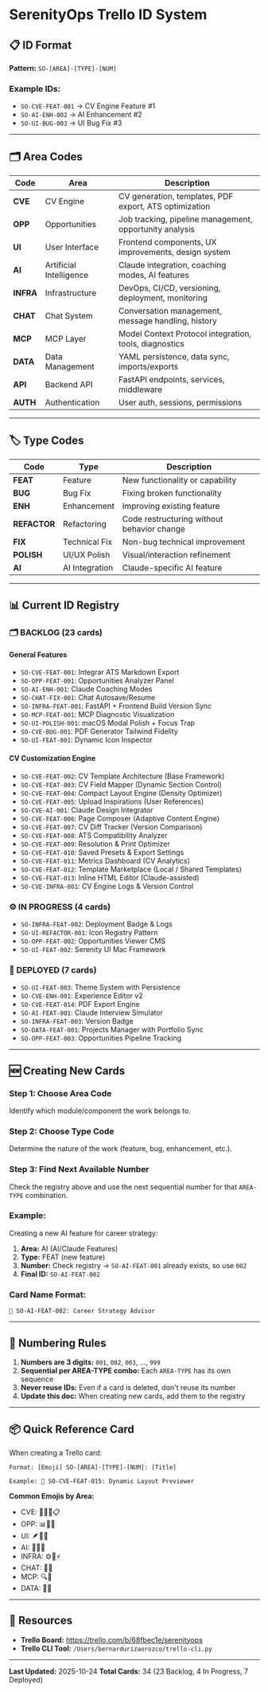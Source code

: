 # SerenityOps Trello ID System

## 📋 ID Format

**Pattern:** `SO-[AREA]-[TYPE]-[NUM]`

### Example IDs:
- `SO-CVE-FEAT-001` → CV Engine Feature #1
- `SO-AI-ENH-002` → AI Enhancement #2
- `SO-UI-BUG-003` → UI Bug Fix #3

---

## 🗂 Area Codes

| Code | Area | Description |
|------|------|-------------|
| **CVE** | CV Engine | CV generation, templates, PDF export, ATS optimization |
| **OPP** | Opportunities | Job tracking, pipeline management, opportunity analysis |
| **UI** | User Interface | Frontend components, UX improvements, design system |
| **AI** | Artificial Intelligence | Claude integration, coaching modes, AI features |
| **INFRA** | Infrastructure | DevOps, CI/CD, versioning, deployment, monitoring |
| **CHAT** | Chat System | Conversation management, message handling, history |
| **MCP** | MCP Layer | Model Context Protocol integration, tools, diagnostics |
| **DATA** | Data Management | YAML persistence, data sync, imports/exports |
| **API** | Backend API | FastAPI endpoints, services, middleware |
| **AUTH** | Authentication | User auth, sessions, permissions |

---

## 🏷 Type Codes

| Code | Type | Description |
|------|------|-------------|
| **FEAT** | Feature | New functionality or capability |
| **BUG** | Bug Fix | Fixing broken functionality |
| **ENH** | Enhancement | Improving existing feature |
| **REFACTOR** | Refactoring | Code restructuring without behavior change |
| **FIX** | Technical Fix | Non-bug technical improvement |
| **POLISH** | UI/UX Polish | Visual/interaction refinement |
| **AI** | AI Integration | Claude-specific AI feature |

---

## 📊 Current ID Registry

### 🗂 BACKLOG (23 cards)

#### General Features
- `SO-CVE-FEAT-001`: Integrar ATS Markdown Export
- `SO-OPP-FEAT-001`: Opportunities Analyzer Panel
- `SO-AI-ENH-001`: Claude Coaching Modes
- `SO-CHAT-FIX-001`: Chat Autosave/Resume
- `SO-INFRA-FEAT-001`: FastAPI + Frontend Build Version Sync
- `SO-MCP-FEAT-001`: MCP Diagnostic Visualization
- `SO-UI-POLISH-001`: macOS Modal Polish + Focus Trap
- `SO-CVE-BUG-001`: PDF Generator Tailwind Fidelity
- `SO-UI-FEAT-001`: Dynamic Icon Inspector

#### CV Customization Engine
- `SO-CVE-FEAT-002`: CV Template Architecture (Base Framework)
- `SO-CVE-FEAT-003`: CV Field Mapper (Dynamic Section Control)
- `SO-CVE-FEAT-004`: Compact Layout Engine (Density Optimizer)
- `SO-CVE-FEAT-005`: Upload Inspirations (User References)
- `SO-CVE-AI-001`: Claude Design Integrator
- `SO-CVE-FEAT-006`: Page Composer (Adaptive Content Engine)
- `SO-CVE-FEAT-007`: CV Diff Tracker (Version Comparison)
- `SO-CVE-FEAT-008`: ATS Compatibility Analyzer
- `SO-CVE-FEAT-009`: Resolution & Print Optimizer
- `SO-CVE-FEAT-010`: Saved Presets & Export Settings
- `SO-CVE-FEAT-011`: Metrics Dashboard (CV Analytics)
- `SO-CVE-FEAT-012`: Template Marketplace (Local / Shared Templates)
- `SO-CVE-FEAT-013`: Inline HTML Editor (Claude-assisted)
- `SO-CVE-INFRA-001`: CV Engine Logs & Version Control

### ⚙️ IN PROGRESS (4 cards)
- `SO-INFRA-FEAT-002`: Deployment Badge & Logs
- `SO-UI-REFACTOR-001`: Icon Registry Pattern
- `SO-OPP-FEAT-002`: Opportunities Viewer CMS
- `SO-UI-FEAT-002`: Serenity UI Mac Framework

### 🚀 DEPLOYED (7 cards)
- `SO-UI-FEAT-003`: Theme System with Persistence
- `SO-CVE-ENH-001`: Experience Editor v2
- `SO-CVE-FEAT-014`: PDF Export Engine
- `SO-AI-FEAT-001`: Claude Interview Simulator
- `SO-INFRA-FEAT-003`: Version Badge
- `SO-DATA-FEAT-001`: Projects Manager with Portfolio Sync
- `SO-OPP-FEAT-003`: Opportunities Pipeline Tracking

---

## 🆕 Creating New Cards

### Step 1: Choose Area Code
Identify which module/component the work belongs to.

### Step 2: Choose Type Code
Determine the nature of the work (feature, bug, enhancement, etc.).

### Step 3: Find Next Available Number
Check the registry above and use the next sequential number for that `AREA-TYPE` combination.

### Example:
Creating a new AI feature for career strategy:

1. **Area:** AI (AI/Claude Features)
2. **Type:** FEAT (new feature)
3. **Number:** Check registry → `SO-AI-FEAT-001` already exists, so use `002`
4. **Final ID:** `SO-AI-FEAT-002`

### Card Name Format:
```
🧠 SO-AI-FEAT-002: Career Strategy Advisor
```

---

## 🔢 Numbering Rules

1. **Numbers are 3 digits:** `001`, `002`, `003`, ..., `999`
2. **Sequential per AREA-TYPE combo:** Each `AREA-TYPE` has its own sequence
3. **Never reuse IDs:** Even if a card is deleted, don't reuse its number
4. **Update this doc:** When creating new cards, add them to the registry

---

## 📦 Quick Reference Card

When creating a Trello card:

```
Format: [Emoji] SO-[AREA]-[TYPE]-[NUM]: [Title]

Example: 🎨 SO-CVE-FEAT-015: Dynamic Layout Previewer
```

**Common Emojis by Area:**
- CVE: 🎨📄🧾📋
- OPP: 📊🎯💼
- UI: 🪶🧱🎨
- AI: 🧠🤖✨
- INFRA: ⚙️🔧⚡
- CHAT: 💬📨
- MCP: 🔍🧩
- DATA: 💾📁

---

## 🔗 Resources

- **Trello Board:** https://trello.com/b/68fbec1e/serenityops
- **Trello CLI Tool:** `/Users/bernardurizaorozco/trello-cli.py`

---

**Last Updated:** 2025-10-24
**Total Cards:** 34 (23 Backlog, 4 In Progress, 7 Deployed)
